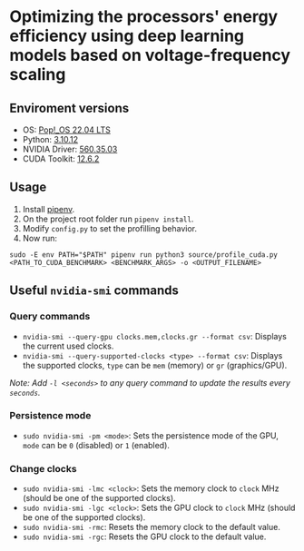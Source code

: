 # Optimizing the processors' energy efficiency using deep learning models based on voltage-frequency scaling

## Enviroment versions

- OS: [Pop!\_OS 22.04 LTS](https://pop.system76.com/)
- Python: [3.10.12](https://www.python.org/downloads/release/python-31012/)
- NVIDIA Driver: [560.35.03](https://www.nvidia.com/en-us/drivers/details/230918/)
- CUDA Toolkit: [12.6.2](https://developer.nvidia.com/cuda-12-6-2-download-archive?target_os=Linux&target_arch=x86_64&Distribution=Ubuntu&target_version=22.04&target_type=deb_local)

## Usage

1. Install [pipenv](https://pipenv.pypa.io/en/latest/).
2. On the project root folder run `pipenv install`.
3. Modify `config.py` to set the profilling behavior.
4. Now run:

`sudo -E env PATH="$PATH" pipenv run python3 source/profile_cuda.py <PATH_TO_CUDA_BENCHMARK> <BENCHMARK_ARGS> -o <OUTPUT_FILENAME>`

## Useful `nvidia-smi` commands

### Query commands

- `nvidia-smi --query-gpu clocks.mem,clocks.gr --format csv`: Displays the current used clocks.
- `nvidia-smi --query-supported-clocks <type> --format csv`: Displays the supported clocks, `type` can be `mem` (memory) or `gr` (graphics/GPU).

_Note: Add `-l <seconds>` to any query command to update the results every `seconds`._

### Persistence mode

- `sudo nvidia-smi -pm <mode>`: Sets the persistence mode of the GPU, `mode` can be `0` (disabled) or `1` (enabled).

### Change clocks

- `sudo nvidia-smi -lmc <clock>`: Sets the memory clock to `clock` MHz (should be one of the supported clocks).
- `sudo nvidia-smi -lgc <clock>`: Sets the GPU clock to `clock` MHz (should be one of the supported clocks).
- `sudo nvidia-smi -rmc`: Resets the memory clock to the default value.
- `sudo nvidia-smi -rgc`: Resets the GPU clock to the default value.

